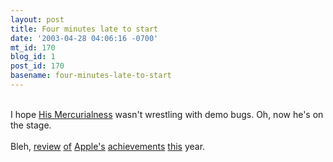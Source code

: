 ```yaml
---
layout: post
title: Four minutes late to start
date: '2003-04-28 04:06:16 -0700'
mt_id: 170
blog_id: 1
post_id: 170
basename: four-minutes-late-to-start
---
```

<br />I hope <a href="http://www.apple.com/pr/bios/jobs.html">His Mercurialness</a> wasn't wrestling with demo bugs. Oh, now he's on the stage.<br /><br />Bleh, <a href="http://www.apple.com/powerbook/">review</a> <a href="http://www.apple.com/safari/">of</a> <a href="http://www.apple.com/ilife/">Apple's</a> <a href="http://www.apple.com/keynote/">achievements</a> <a href="http://www.apple.com/finalcut/">this</a> year.<br /><br /><br />
